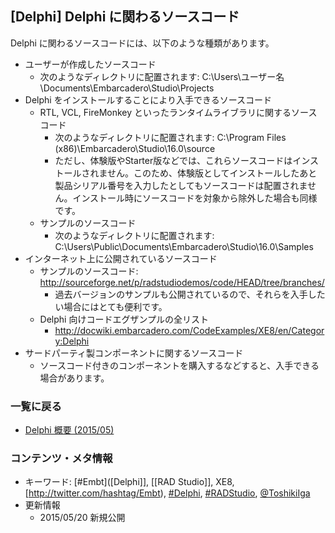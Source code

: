 ## [Delphi] Delphi に関わるソースコード

Delphi に関わるソースコードには、以下のような種類があります。

* ユーザーが作成したソースコード
  * 次のようなディレクトリに配置されます: C:\Users\ユーザー名\Documents\Embarcadero\Studio\Projects
* Delphi をインストールすることにより入手できるソースコード
  * RTL, VCL, FireMonkey といったランタイムライブラリに関するソースコード
    * 次のようなディレクトリに配置されます: C:\Program Files (x86)\Embarcadero\Studio\16.0\source
    * ただし、体験版やStarter版などでは、これらソースコードはインストールされません。このため、体験版としてインストールしたあと製品シリアル番号を入力したとしてもソースコードは配置されません。インストール時にソースコードを対象から除外した場合も同様です。
  * サンプルのソースコード
    * 次のようなディレクトリに配置されます: C:\Users\Public\Documents\Embarcadero\Studio\16.0\Samples
* インターネット上に公開されているソースコード
  * サンプルのソースコード: http://sourceforge.net/p/radstudiodemos/code/HEAD/tree/branches/
    * 過去バージョンのサンプルも公開されているので、それらを入手したい場合にはとても便利です。
  * Delphi 向けコードエグザンプルの全リスト
    * http://docwiki.embarcadero.com/CodeExamples/XE8/en/Category:Delphi
* サードパーティ製コンポーネントに関するソースコード
  * ソースコード付きのコンポーネントを購入するなどすると、入手できる場合があります。



### 一覧に戻る


* [Delphi 概要 (2015/05)](http://d.hatena.ne.jp/igapyon/20150511)



### コンテンツ・メタ情報


* キーワード: [#Embt]([Delphi]], [[RAD Studio]], XE8, [http://twitter.com/hashtag/Embt), [#Delphi](http://twitter.com/hashtag/Delphi), [#RADStudio](http://twitter.com/hashtag/RADStudio), [@ToshikiIga](http://twitter.com/ToshikiIga)
* 更新情報
  * 2015/05/20 新規公開
